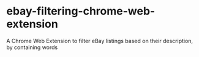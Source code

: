 # ebay-filtering-chrome-web-extension
 A Chrome Web Extension to filter eBay listings based on their description, by containing words
